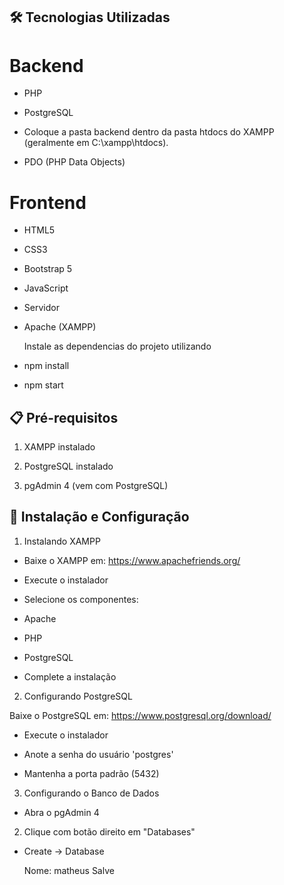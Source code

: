 ## 🛠️ Tecnologias Utilizadas
# Backend

- PHP

- PostgreSQL


- Coloque a pasta backend dentro da pasta htdocs do XAMPP (geralmente em C:\xampp\htdocs).


- PDO (PHP Data Objects)


# Frontend

- HTML5

- CSS3

- Bootstrap 5

- JavaScript

- Servidor

- Apache (XAMPP)

  Instale as dependencias do projeto utilizando 
- npm install
- npm start

## 📋 Pré-requisitos

1. XAMPP instalado

2. PostgreSQL instalado

3. pgAdmin 4 (vem com PostgreSQL)


## 🚀 Instalação e Configuração

1. Instalando XAMPP

- Baixe o XAMPP em: https://www.apachefriends.org/

- Execute o instalador

- Selecione os componentes:

- Apache

- PHP

- PostgreSQL

- Complete a instalação


2. Configurando PostgreSQL

Baixe o PostgreSQL em: https://www.postgresql.org/download/

- Execute o instalador

- Anote a senha do usuário 'postgres'

- Mantenha a porta padrão (5432)

3. Configurando o Banco de Dados

- Abra o pgAdmin 4

2. Clique com botão direito em "Databases"

- Create → Database

  Nome: matheus
  Salve

